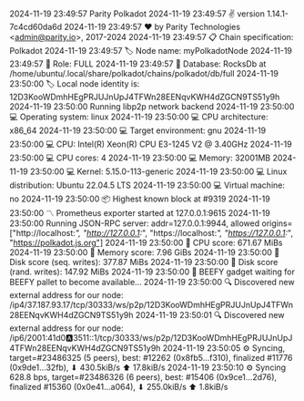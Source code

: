 2024-11-19 23:49:57 Parity Polkadot
2024-11-19 23:49:57 ✌️  version 1.14.1-7c4cd60da6d
2024-11-19 23:49:57 ❤️  by Parity Technologies  &lt;admin@parity.io&gt;, 2017-2024
2024-11-19 23:49:57 📋 Chain specification: Polkadot
2024-11-19 23:49:57 🏷  Node name: myPolkadotNode
2024-11-19 23:49:57 👤 Role: FULL
2024-11-19 23:49:57 💾 Database: RocksDb at /home/ubuntu/.local/share/polkadot/chains/polkadot/db/full
2024-11-19 23:50:00 🏷  Local node identity is: 12D3KooWDmhHEgPRJUJnUpJ4TFWn28EENqvKWH4dZGCN9TS51y9h
2024-11-19 23:50:00 Running libp2p network backend
2024-11-19 23:50:00 💻 Operating system: linux
2024-11-19 23:50:00 💻 CPU architecture: x86_64
2024-11-19 23:50:00 💻 Target environment: gnu
2024-11-19 23:50:00 💻 CPU: Intel(R) Xeon(R) CPU E3-1245 V2 @ 3.40GHz
2024-11-19 23:50:00 💻 CPU cores: 4
2024-11-19 23:50:00 💻 Memory: 32001MB
2024-11-19 23:50:00 💻 Kernel: 5.15.0-113-generic
2024-11-19 23:50:00 💻 Linux distribution: Ubuntu 22.04.5 LTS
2024-11-19 23:50:00 💻 Virtual machine: no
2024-11-19 23:50:00 📦 Highest known block at #9319
2024-11-19 23:50:00 〽️ Prometheus exporter started at 127.0.0.1:9615
2024-11-19 23:50:00 Running JSON-RPC server: addr=127.0.0.1:9944, allowed origins=["http://localhost:*", "http://127.0.0.1:*", "https://localhost:*", "https://127.0.0.1:*", "https://polkadot.js.org"]
2024-11-19 23:50:00 🏁 CPU score: 671.67 MiBs
2024-11-19 23:50:00 🏁 Memory score: 7.96 GiBs
2024-11-19 23:50:00 🏁 Disk score (seq. writes): 377.87 MiBs
2024-11-19 23:50:00 🏁 Disk score (rand. writes): 147.92 MiBs
2024-11-19 23:50:00 🥩 BEEFY gadget waiting for BEEFY pallet to become available...
2024-11-19 23:50:00 🔍 Discovered new external address for our node: /ip4/37.187.93.17/tcp/30333/ws/p2p/12D3KooWDmhHEgPRJUJnUpJ4TFWn28EENqvKWH4dZGCN9TS51y9h
2024-11-19 23:50:01 🔍 Discovered new external address for our node: /ip6/2001:41d0:a:3511::1/tcp/30333/ws/p2p/12D3KooWDmhHEgPRJUJnUpJ4TFWn28EENqvKWH4dZGCN9TS51y9h
2024-11-19 23:50:05 ⚙️  Syncing, target=#23486325 (5 peers), best: #12262 (0x8fb5…f310), finalized #11776 (0x9de1…32fb), ⬇ 430.5kiB/s ⬆ 17.8kiB/s
2024-11-19 23:50:10 ⚙️  Syncing 628.8 bps, target=#23486326 (6 peers), best: #15406 (0x9ce1…2d76), finalized #15360 (0x0e41…a064), ⬇ 255.0kiB/s ⬆ 1.8kiB/s